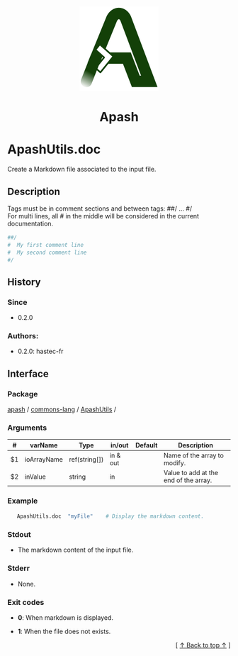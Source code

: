
<div align='center' id='apash-top'>
  <a href='https://github.com/hastec-fr/apash'>
    <img alt='apash-logo' src='../../../../../../assets/apash-logo.svg'/>
  </a>

  # Apash
</div>


# ApashUtils.doc
Create a Markdown file associated to the input file.
## Description
   Tags must be in comment sections and between tags: ##/ ... #/<br/>
   For multi lines, all # in the middle will be considered in the current documentation.
   ```bash
   ##/
   #  My first comment line
   #  My second comment line
   #/
   ```
## History
### Since
- 0.2.0

### Authors:
 * 0.2.0: hastec-fr

## Interface
### Package
<!-- apash.packageBegin -->
[apash](../../../apash.md) / [commons-lang](../../commons-lang.md) / [ApashUtils](../ApashUtils.md) / 
<!-- apash.packageEnd -->

### Arguments
 | #  | varName        | Type          | in/out   | Default    | Description                          |
 |----|----------------|---------------|----------|------------|--------------------------------------|
 | $1 | ioArrayName    | ref(string[]) | in & out |            | Name of the array to modify.         |
 | $2 | inValue        | string        | in       |            | Value to add at the end of the array.|

### Example
 ```bash
    ApashUtils.doc  "myFile"    # Display the markdown content.
 ```

### Stdout
- The markdown content of the input file.
### Stderr
- None.

### Exit codes
* **0**: When markdown is displayed.
* **1**: When the file does not exists.

  <div align='right'>[ <a href='#apash-top'>↑ Back to top ↑</a> ]</div>


